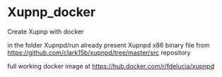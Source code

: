 # Xupnp_docker
Create Xupnp with docker

in the folder Xupnpd/run already present Xupnpd x86 binary file
from 
https://github.com/clark15b/xupnpd/tree/master/src 
repository

full working docker image at 
https://hub.docker.com/r/fdelucia/xupnpd


